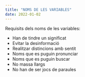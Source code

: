 ```yaml
---
title: "NOMS DE LES VARIABLES"
date: 2022-01-02
---
```


Requisits dels noms de les variables:

* Han de tindre un significat
* Evitar la desinformació
* Realitzar distincions amb sentit
* Noms que es puguin pronunciar
* Noms que es puguin buscar
* No massa llargs
* No han de ser jocs de paraules
